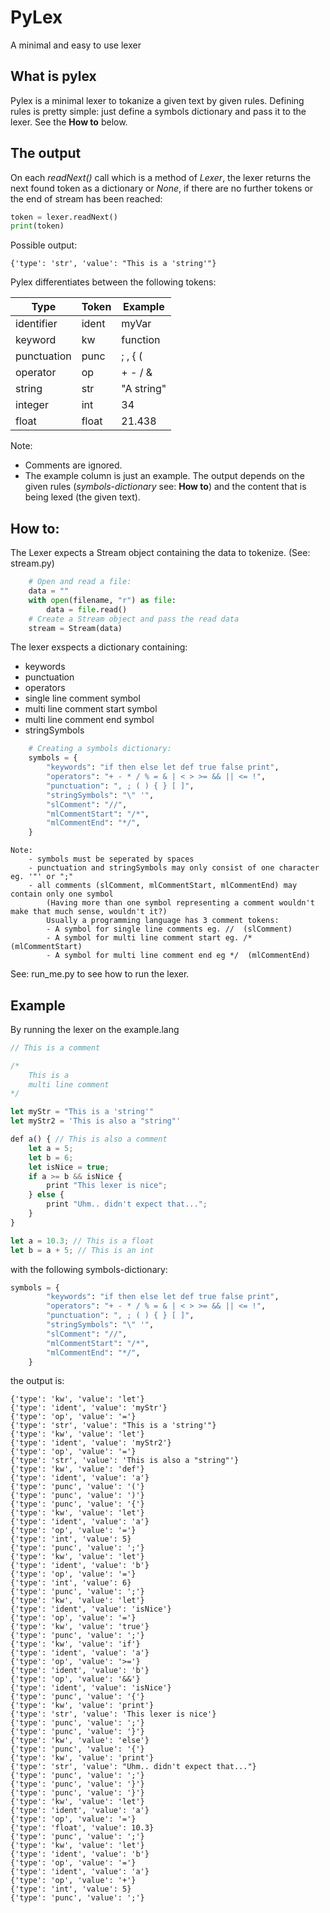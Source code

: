 # PyLex
A minimal and easy to use lexer

## What is pylex
Pylex is a minimal lexer to tokanize a given text by given rules.
Defining rules is pretty simple: just define a symbols dictionary and pass it to the lexer. See the **How to** below.

## The output
On each *readNext()* call which is a method of *Lexer*, the lexer returns the next found token as a dictionary or *None*, if there are no further tokens or the end of stream has been reached:
```python
token = lexer.readNext()
print(token)
```
Possible output:
```
{'type': 'str', 'value': "This is a 'string'"}
```

Pylex differentiates between the following tokens:

| Type          | Token         | Example  |
| ------------- | ------------- | -------- |
| identifier    | ident         | myVar    |
| keyword       | kw            | function |
| punctuation   | punc          | ; , { (  |
| operator      | op            | + - / &  |
| string        | str           |"A string"|
| integer       | int           |  34      |
| float         | float         |  21.438  |

Note:
* Comments are ignored.
* The example column is just an example. The output depends on the given rules (*symbols-dictionary* see: **How to**) and the content that is being lexed (the given text).

## How to:
The Lexer expects a Stream object containing the data to tokenize. (See: stream.py)

```python
    # Open and read a file:
    data = ""
    with open(filename, "r") as file:
        data = file.read()
    # Create a Stream object and pass the read data
    stream = Stream(data)
```
The lexer exspects a dictionary containing:
* keywords
* punctuation
* operators
* single line comment symbol
* multi line comment start symbol
* multi line comment end symbol
* stringSymbols


```python
    # Creating a symbols dictionary:
    symbols = {
        "keywords": "if then else let def true false print",
        "operators": "+ - * / % = & | < > >= && || <= !",
        "punctuation": ", ; ( ) { } [ ]",
        "stringSymbols": "\" '",
        "slComment": "//",
        "mlCommentStart": "/*",
        "mlCommentEnd": "*/",
    }
```
    Note:
        - symbols must be seperated by spaces
        - punctuation and stringSymbols may only consist of one character eg. '"' or ";"
        - all comments (slComment, mlCommentStart, mlCommentEnd) may contain only one symbol
            (Having more than one symbol representing a comment wouldn't make that much sense, wouldn't it?)
            Usually a programming language has 3 comment tokens:
            - A symbol for single line comments eg. //  (slComment)
            - A symbol for multi line comment start eg. /*  (mlCommentStart)
            - A symbol for multi line comment end eg */  (mlCommentEnd)
            
See: run_me.py to see how to run the lexer.


## Example
By running the lexer on the example.lang
```javascript
// This is a comment

/*
    This is a
    multi line comment
*/

let myStr = "This is a 'string'"
let myStr2 = 'This is also a "string"'

def a() { // This is also a comment
    let a = 5;
    let b = 6;
    let isNice = true;
    if a >= b && isNice {
        print "This lexer is nice";
    } else {
        print "Uhm.. didn't expect that...";
    }
}

let a = 10.3; // This is a float
let b = a + 5; // This is an int
```

with the following symbols-dictionary:
```python
symbols = {
        "keywords": "if then else let def true false print",
        "operators": "+ - * / % = & | < > >= && || <= !",
        "punctuation": ", ; ( ) { } [ ]",
        "stringSymbols": "\" '",
        "slComment": "//",
        "mlCommentStart": "/*",
        "mlCommentEnd": "*/",
    }
```

the output is:
```
{'type': 'kw', 'value': 'let'}
{'type': 'ident', 'value': 'myStr'}
{'type': 'op', 'value': '='}
{'type': 'str', 'value': "This is a 'string'"}
{'type': 'kw', 'value': 'let'}
{'type': 'ident', 'value': 'myStr2'}
{'type': 'op', 'value': '='}
{'type': 'str', 'value': 'This is also a "string"'}
{'type': 'kw', 'value': 'def'}
{'type': 'ident', 'value': 'a'}
{'type': 'punc', 'value': '('}
{'type': 'punc', 'value': ')'}
{'type': 'punc', 'value': '{'}
{'type': 'kw', 'value': 'let'}
{'type': 'ident', 'value': 'a'}
{'type': 'op', 'value': '='}
{'type': 'int', 'value': 5}
{'type': 'punc', 'value': ';'}
{'type': 'kw', 'value': 'let'}
{'type': 'ident', 'value': 'b'}
{'type': 'op', 'value': '='}
{'type': 'int', 'value': 6}
{'type': 'punc', 'value': ';'}
{'type': 'kw', 'value': 'let'}
{'type': 'ident', 'value': 'isNice'}
{'type': 'op', 'value': '='}
{'type': 'kw', 'value': 'true'}
{'type': 'punc', 'value': ';'}
{'type': 'kw', 'value': 'if'}
{'type': 'ident', 'value': 'a'}
{'type': 'op', 'value': '>='}
{'type': 'ident', 'value': 'b'}
{'type': 'op', 'value': '&&'}
{'type': 'ident', 'value': 'isNice'}
{'type': 'punc', 'value': '{'}
{'type': 'kw', 'value': 'print'}
{'type': 'str', 'value': 'This lexer is nice'}
{'type': 'punc', 'value': ';'}
{'type': 'punc', 'value': '}'}
{'type': 'kw', 'value': 'else'}
{'type': 'punc', 'value': '{'}
{'type': 'kw', 'value': 'print'}
{'type': 'str', 'value': "Uhm.. didn't expect that..."}
{'type': 'punc', 'value': ';'}
{'type': 'punc', 'value': '}'}
{'type': 'punc', 'value': '}'}
{'type': 'kw', 'value': 'let'}
{'type': 'ident', 'value': 'a'}
{'type': 'op', 'value': '='}
{'type': 'float', 'value': 10.3}
{'type': 'punc', 'value': ';'}
{'type': 'kw', 'value': 'let'}
{'type': 'ident', 'value': 'b'}
{'type': 'op', 'value': '='}
{'type': 'ident', 'value': 'a'}
{'type': 'op', 'value': '+'}
{'type': 'int', 'value': 5}
{'type': 'punc', 'value': ';'}
```
